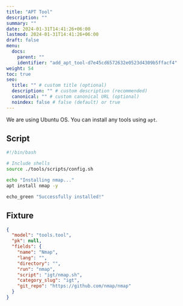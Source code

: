 ```yaml
---
title: "APT Tool"
description: ""
summary: ""
date: 2024-01-31T14:41:26+06:00
lastmod: 2024-01-31T14:41:26+06:00
draft: false
menu:
  docs:
    parent: ""
    identifier: "add_apt_tool-d7e45cd6572632e0523d4309b5ffacf4"
weight: 54
toc: true
seo:
  title: "" # custom title (optional)
  description: "" # custom description (recommended)
  canonical: "" # custom canonical URL (optional)
  noindex: false # false (default) or true
---
```


We are using Ubuntu OS. You can install any tools using `apt`.

## Script

```bash {title="tools/scripts/igt/nmap.sh"}
#!/bin/bash

# Include shells
source ./tools/scripts/config.sh

echo "Installing nmap..."
apt install nmap -y

echo_green "Successfully installed!"
```

## Fixture


```json {title="tools/fixtures/tools/igt.json"}
{
  "model": "tools.tool",
  "pk": null,
  "fields": {
    "name": "Nmap",
    "lang": "",
    "directory": "",
    "run": "nmap",
    "script": "igt/nmap.sh",
    "category_slug": "igt",
    "git_repo": "https://github.com/nmap/nmap"
  }
}
```
